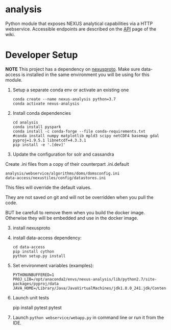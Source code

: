 analysis
=====

Python module that exposes NEXUS analytical capabilities via a HTTP webservice. Accessible endpoints are described on the [API](https://github.com/dataplumber/nexus/wiki/API) page of the wiki.

# Developer Setup

**NOTE** This project has a dependency on [nexusproto](https://github.com/apache/incubator-sdap-nexusprotohttps://github.com/apache/incubator-sdap-nexusproto). Make sure data-access is installed in the same environment you will be using for this module.

1. Setup a separate conda env or activate an existing one

    ````
    conda create --name nexus-analysis python=3.7
    conda activate nexus-analysis
    ````

2. Install conda dependencies

    ````
    cd analysis
    conda install pyspark
    conda install -c conda-forge --file conda-requirements.txt
    #conda install numpy matplotlib mpld3 scipy netCDF4 basemap gdal pyproj=1.9.5.1 libnetcdf=4.3.3.1
    pip install -e '.[dev]'
    ````

3. Update the configuration for solr and cassandra

Create .ini files from a copy of their counterpart .ini.default

    analysis/webservice/algorithms/doms/domsconfig.ini
    data-access/nexustiles/config/datastores.ini

This files will override the default values.

They are not saved on git and will not be overridden when you pull the code.

BUT be carefull to remove them when you build the docker image. Otherwise they will be embedded and use in the docker image.

3. install nexusproto

4. install data-access dependency:

    ````
    cd data-access
    pip install cython
    python setup.py install
    ````

5. Set environment variables (examples):

    ```
    PYTHONUNBUFFERED=1
    PROJ_LIB=/opt/anaconda2/envs/nexus-analysis/lib/python2.7/site-packages/pyproj/data
    JAVA_HOME=/Library/Java/JavaVirtualMachines/jdk1.8.0_241.jdk/Contents/Home
     ```

5. Launch unit tests

    pip install pytest
    pytest
    

5. Launch `python webservice/webapp.py` in command line or run it from the IDE.




